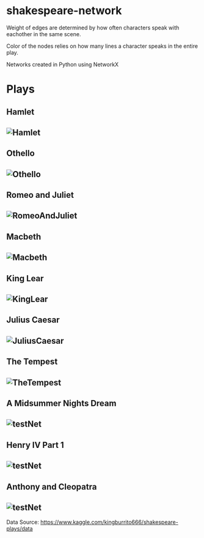 # shakespeare-network

Weight of edges are determined by how often characters speak with eachother in the same scene.

Color of the nodes relies on how many lines a character speaks in the entire play.

Networks created in Python using NetworkX

# Plays

## Hamlet
![Hamlet](https://raw.githubusercontent.com/adodell/shakespeare-network/master/ProudToPublish/Hamlet_Spring.png)
---
## Othello
![Othello](https://raw.githubusercontent.com/adodell/shakespeare-network/master/ProudToPublish/Othello_Spring.png)
---
## Romeo and Juliet
![RomeoAndJuliet](https://raw.githubusercontent.com/adodell/shakespeare-network/master/ProudToPublish/RomeoAndJuliet_Spring.png)
---
## Macbeth
![Macbeth](https://raw.githubusercontent.com/adodell/shakespeare-network/master/ProudToPublish/Macbeth_Spring.png)
---
## King Lear
![KingLear](https://raw.githubusercontent.com/adodell/shakespeare-network/master/ProudToPublish/KingLear_Spring.png)
---
## Julius Caesar
![JuliusCaesar](https://raw.githubusercontent.com/adodell/shakespeare-network/master/ProudToPublish/JuliusCaesar_Spring.png)
---
## The Tempest
![TheTempest](https://raw.githubusercontent.com/adodell/shakespeare-network/master/ProudToPublish/TheTempest_Spring.png)
---
## A Midsummer Nights Dream
![testNet](https://raw.githubusercontent.com/adodell/shakespeare-network/master/ProudToPublish/AMidsummerNightsDream_Spring.png)
---
## Henry IV Part 1
![testNet](https://raw.githubusercontent.com/adodell/shakespeare-network/master/ProudToPublish/HenryIVPart1_Spring.png)
---
## Anthony and Cleopatra
![testNet](https://raw.githubusercontent.com/adodell/shakespeare-network/master/ProudToPublish/AntonyAndCleopatra_Spring.png)
---

Data Source: https://www.kaggle.com/kingburrito666/shakespeare-plays/data
